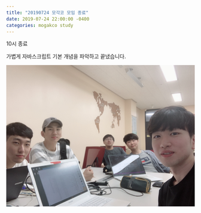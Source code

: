 ```yaml
---
title: "20190724 모각코 모임 종료"
date: 2019-07-24 22:00:00 -0400
categories: mogakco study
---
```

10시 종료

가볍게 자바스크립트 기본 개념을 파악하고 끝냈습니다.

![study_20190724_end](/assets/images/mogakco_05/20190724_end.jpg)
